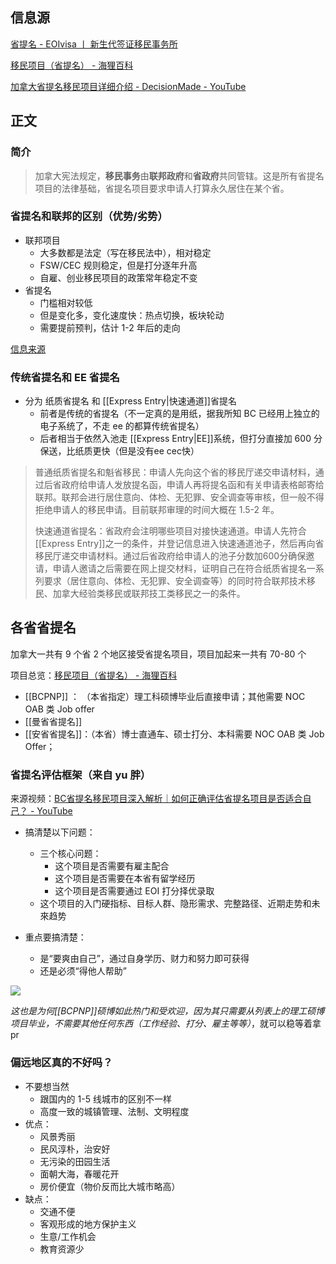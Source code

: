 ## 信息源

[省提名 - EOIvisa 丨 新生代签证移民事务所](https://eoivisa.com/pnp/)

[移民项目（省提名） - 海狸百科](https://www.hailibk.com/immigration-programs/?_class_selection=pnp)

[加拿大省提名移民项目详细介绍 - DecisionMade - YouTube](https://www.youtube.com/playlist?list=PLGMrzTnCOjdTga7uu5vVbudG_bwH3Vxl1)


## 正文

### 简介

>加拿大宪法规定，**移民事务**由**联邦政府**和**省政府**共同管辖。这是所有省提名项目的法律基础，省提名项目要求申请人打算永久居住在某个省。

### 省提名和联邦的区别（优势/劣势）

- 联邦项目
	- 大多数都是法定（写在移民法中），相对稳定
	- FSW/CEC 规则稳定，但是打分逐年升高
	- 自雇、创业移民项目的政策常年稳定不变
- 省提名
	- 门槛相对较低
	- 但是变化多，变化速度快：热点切换，板块轮动
	- 需要提前预判，估计 1-2 年后的走向

[信息来源](https://youtu.be/FK305z6FyCk?list=PLGMrzTnCOjdTga7uu5vVbudG_bwH3Vxl1&t=814)

### 传统省提名和 EE 省提名

- 分为 纸质省提名 和 [[Express Entry|快速通道]]省提名
	- 前者是传统的省提名（不一定真的是用纸，据我所知 BC 已经用上独立的电子系统了，不走 ee 的都算传统省提名）
	- 后者相当于依然入池走 [[Express Entry|EE]]系统，但打分直接加 600 分保送，比纸质更快（但是没有ee cec快）

> 普通纸质省提名和魁省移民：申请人先向这个省的移民厅递交申请材料，通过后省政府给申请人发放提名函，申请人再将提名函和有关申请表格邮寄给联邦。联邦会进行居住意向、体检、无犯罪、安全调查等审核，但一般不得拒绝申请人的移民申请。目前联邦审理的时间大概在 1.5-2 年。
>
>快速通道省提名：省政府会注明哪些项目对接快速通道。申请人先符合[[Express Entry]]之一的条件，并登记信息进入快速通道池子，然后再向省移民厅递交申请材料。通过后省政府给申请人的池子分数加600分确保邀请，申请人邀请之后需要在网上提交材料，证明自己在符合纸质省提名一系列要求（居住意向、体检、无犯罪、安全调查等）的同时符合联邦技术移民、加拿大经验类移民或联邦技工类移民之一的条件。


## 各省省提名

加拿大一共有 9 个省 2 个地区接受省提名项目，项目加起来一共有 70-80 个

项目总览：[移民项目（省提名） - 海狸百科](https://www.hailibk.com/immigration-programs/?_class_selection=pnp)

- [[BCPNP]] ： （本省指定）理工科硕博毕业后直接申请；其他需要 NOC OAB 类 Job offer
- [[曼省省提名]]
- [[安省省提名]]：（本省）博士直通车、硕士打分、本科需要 NOC OAB 类 Job Offer；

<!--海洋省 (NS)+草原省：毕业后找不到工作可以通过创业替代，但可能有语言等额外-->


### 省提名评估框架（来自 yu 胖）

来源视频：[BC省提名移民项目深入解析｜如何正确评估省提名项目是否适合自己？ - YouTube](https://www.youtube.com/watch?v=r-8iWYshVhQ)

- 搞清楚以下问题：
	- 三个核心问题：
		- 这个项目是否需要有雇主配合
		- 这个项目是否需要在本省有留学经历
		- 这个项目是否需要通过 EOI 打分择优录取
	- 这个项目的入门硬指标、目标人群、隐形需求、完整路径、近期走势和未來趋势

- 重点要搞清楚：
	- 是“要爽由自己”，通过自身学历、财力和努力即可获得
	- 还是必须“得他人帮助”

![](https://picture-guan.oss-cn-hangzhou.aliyuncs.com/20230213163428.png)



*这也是为何[[BCPNP]]硕博如此热门和受欢迎，因为其只需要从列表上的理工硕博项目毕业，不需要其他任何东西（工作经验、打分、雇主等等）*，就可以稳等着拿pr



### 偏远地区真的不好吗？

<!--我比较喜欢文化活动所以不想去偏远省份啊啊啊 看演出是润的一大动力-->

- 不要想当然
	- 跟国内的 1-5 线城市的区别不一样
	- 高度一致的城镇管理、法制、文明程度
- 优点：
	- 风景秀丽
	- 民风淳朴，治安好
	- 无污染的田园生活
	- 面朝大海，春暖花开
	- 房价便宜（物价反而比大城市略高）
- 缺点：
	- 交通不便
	- 客观形成的地方保护主义
	- 生意/工作机会
	- 教育资源少
